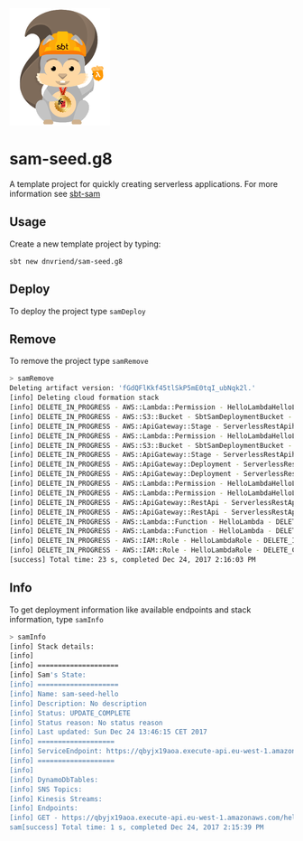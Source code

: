 ![Logo image](img/sbtscalasamlogo_small.png)

# sam-seed.g8
A template project for quickly creating serverless applications. For more information see [sbt-sam](https://github.com/dnvriend/sbt-sam)

## Usage
Create a new template project by typing:

```
sbt new dnvriend/sam-seed.g8
```

## Deploy
To deploy the project type `samDeploy`

## Remove
To remove the project type `samRemove`

```bash
> samRemove
Deleting artifact version: 'fGdQFlKkf45tlSkP5mE0tqI_ubNqk2l.'
[info] Deleting cloud formation stack
[info] DELETE_IN_PROGRESS - AWS::Lambda::Permission - HelloLambdaHelloLambdaPermissionhello - DELETE_IN_PROGRESS -
[info] DELETE_IN_PROGRESS - AWS::S3::Bucket - SbtSamDeploymentBucket - DELETE_IN_PROGRESS -
[info] DELETE_IN_PROGRESS - AWS::ApiGateway::Stage - ServerlessRestApihelloStage - DELETE_IN_PROGRESS -
[info] DELETE_IN_PROGRESS - AWS::Lambda::Permission - HelloLambdaHelloLambdaPermissionTest - DELETE_IN_PROGRESS -
[info] DELETE_IN_PROGRESS - AWS::S3::Bucket - SbtSamDeploymentBucket - DELETE_COMPLETE -
[info] DELETE_IN_PROGRESS - AWS::ApiGateway::Stage - ServerlessRestApihelloStage - DELETE_COMPLETE -
[info] DELETE_IN_PROGRESS - AWS::ApiGateway::Deployment - ServerlessRestApiDeploymentad309a696b - DELETE_COMPLETE -
[info] DELETE_IN_PROGRESS - AWS::ApiGateway::Deployment - ServerlessRestApiDeploymentad309a696b - DELETE_IN_PROGRESS -
[info] DELETE_IN_PROGRESS - AWS::Lambda::Permission - HelloLambdaHelloLambdaPermissionhello - DELETE_COMPLETE -
[info] DELETE_IN_PROGRESS - AWS::Lambda::Permission - HelloLambdaHelloLambdaPermissionTest - DELETE_COMPLETE -
[info] DELETE_IN_PROGRESS - AWS::ApiGateway::RestApi - ServerlessRestApi - DELETE_IN_PROGRESS -
[info] DELETE_IN_PROGRESS - AWS::ApiGateway::RestApi - ServerlessRestApi - DELETE_COMPLETE -
[info] DELETE_IN_PROGRESS - AWS::Lambda::Function - HelloLambda - DELETE_IN_PROGRESS -
[info] DELETE_IN_PROGRESS - AWS::Lambda::Function - HelloLambda - DELETE_COMPLETE -
[info] DELETE_IN_PROGRESS - AWS::IAM::Role - HelloLambdaRole - DELETE_IN_PROGRESS -
[info] DELETE_IN_PROGRESS - AWS::IAM::Role - HelloLambdaRole - DELETE_COMPLETE -
[success] Total time: 23 s, completed Dec 24, 2017 2:16:03 PM
```

## Info
To get deployment information like available endpoints and stack information, type `samInfo`

```bash
> samInfo
[info] Stack details:
[info]
[info] ====================
[info] Sam's State:
[info] ====================
[info] Name: sam-seed-hello
[info] Description: No description
[info] Status: UPDATE_COMPLETE
[info] Status reason: No status reason
[info] Last updated: Sun Dec 24 13:46:15 CET 2017
[info] ===================
[info] ServiceEndpoint: https://qbyjx19aoa.execute-api.eu-west-1.amazonaws.com/hello
[info] ===================
[info]
[info] DynamoDbTables:
[info] SNS Topics:
[info] Kinesis Streams:
[info] Endpoints:
[info] GET - https://qbyjx19aoa.execute-api.eu-west-1.amazonaws.com/hello/hello
sam[success] Total time: 1 s, completed Dec 24, 2017 2:15:39 PM
```
